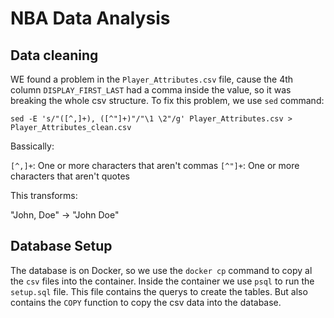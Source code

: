 # NBA Data Analysis


## Data cleaning

WE found a problem in the `Player_Attributes.csv` file, cause the 4th column `DISPLAY_FIRST_LAST` had a comma inside the value, so it was breaking the whole csv structure. To fix this problem, we use `sed` command:

```
sed -E 's/"([^,]+), ([^"]+)"/"\1 \2"/g' Player_Attributes.csv > Player_Attributes_clean.csv
```
Bassically: 

`[^,]+`: One or more characters that aren't commas
`[^"]+`: One or more characters that aren't quotes

This transforms:

"John, Doe" → "John Doe"

## Database Setup

The database is on Docker, so we use the `docker cp` command to copy al the `csv` files into the container. Inside the container we use `psql` to run the `setup.sql` file.
This file contains the querys to create the tables. But also contains the `COPY` function to copy the csv data into the database.

